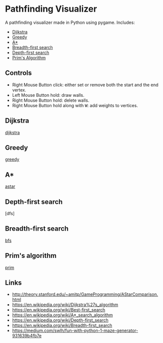 # Pathfinding Visualizer

A pathfinding visualizer made in Python using pygame. Includes:

- [Dijkstra](#dijkstra)
- [Greedy](#greedy)
- [A\*](#a*)
- [Breadth-first search](#breadth-first-search)
- [Depth-first search](#depth-first-search)
- [Prim's Algorithm](#prims-algorithm)

## Controls

- Right Mouse Button click: either set or remove both the start and the end vertex.
- Left Mouse Button hold: draw walls.
- Right Mouse Button hold: delete walls.
- Right Mouse Button hold along with <kbd>W</kbd>: add weights to vertices.

[prim]: https://github.com/davidetacchini/pathfinding-visualizer/blob/main/assets/showcase/prim.png "Prim"
[dijkstra]: https://github.com/davidetacchini/pathfinding-visualizer/blob/main/assets/showcase/dijkstra.png "Dijkstra"
[greedy]: https://github.com/davidetacchini/pathfinding-visualizer/blob/main/assets/showcase/greedy.png "Greedy"
[astar]: https://github.com/davidetacchini/pathfinding-visualizer/blob/main/assets/showcase/astar.png "A*"
[dsf]: https://github.com/davidetacchini/pathfinding-visualizer/blob/main/assets/showcase/dfs.png "DFS"
[bfs]: https://github.com/davidetacchini/pathfinding-visualizer/blob/main/assets/showcase/bfs.png "BFS"

## Dijkstra
[dijkstra]

## Greedy
[greedy]

## A*
[astar]

## Depth-first search
[dfs]

## Breadth-first search
[bfs]

## Prim's algorithm
[prim]

## Links

- http://theory.stanford.edu/~amitp/GameProgramming/AStarComparison.html
- https://en.wikipedia.org/wiki/Dijkstra%27s_algorithm
- https://en.wikipedia.org/wiki/Best-first_search
- https://en.wikipedia.org/wiki/A*_search_algorithm
- https://en.wikipedia.org/wiki/Depth-first_search
- https://en.wikipedia.org/wiki/Breadth-first_search
- https://medium.com/swlh/fun-with-python-1-maze-generator-931639b4fb7e
